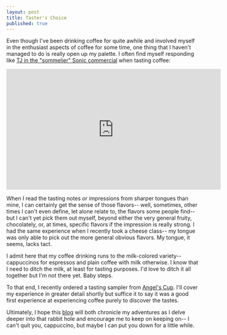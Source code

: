 ```yaml
---
layout: post
title: Taster's Choice
published: true
---
```


Even though I've been drinking coffee for quite awhile and involved myself in the enthusiast aspects of coffee for some time, one thing that I haven't managed to do is really open up my palette. I often find myself responding like [TJ in the "sommelier" Sonic commercial](https://www.youtube.com/watch?v=zmExrvpKLAU) when tasting coffee:

<iframe width="560" height="315" src="https://www.youtube.com/embed/zmExrvpKLAU" frameborder="0" allowfullscreen></iframe>

When I read the tasting notes or impressions from sharper tongues than mine, I can certainly get the sense of those flavors-- well, sometimes, other times I can't even define, let alone relate to, the flavors some people find-- but I can't yet pick them out myself, beyond either the very general fruity, chocolately, or, at times, specific flavors if the impression is really strong. I had the same experience when I recently took a cheese class-- my tongue was only able to pick out the more general obvious flavors. My tongue, it seems, lacks tact.

I admit here that my coffee drinking runs to the milk-colored variety-- cappuccinos for espressos and plain coffee with milk otherwise. I know that I need to ditch the milk, at least for tasting purposes. I'd love to ditch it all together but I'm not there yet. Baby steps.

To that end, I recently ordered a tasting sampler from [Angel's Cup](https://angelscup.com). I'll cover my experience in greater detail shortly but suffice it to say it was a good first experience at experiencing coffee purely to discover the tastes.

Ultimately, I hope this [blog](http://blog.spelled.coffee) will both chronicle my adventures as I delve deeper into that rabbit hole and encourage me to keep on keeping on-- I can't quit you, cappuccino, but maybe I can put you down for a little while.
